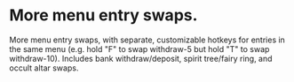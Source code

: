 # More menu entry swaps.
More menu entry swaps, with separate, customizable hotkeys for entries in the same menu (e.g. hold "F" to swap withdraw-5 but hold "T" to swap withdraw-10).
Includes bank withdraw/deposit, spirit tree/fairy ring, and occult altar swaps.